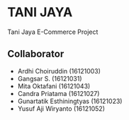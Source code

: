# TANI JAYA
Tani Jaya E-Commerce Project

## Collaborator
- Ardhi Choiruddin (16121003)
- Gangsar S. (16121031)
- Mita Oktafani (16121043)
- Candra Priatama (16121027)
- Gunartatik Esthiningtyas (16121023)
- Yusuf Aji Wiryanto (16121052)
